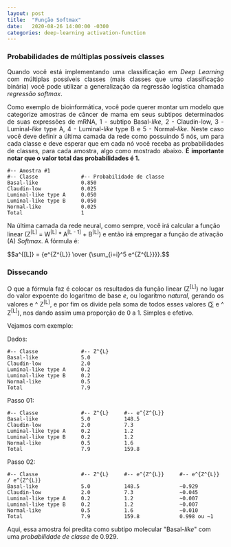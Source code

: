 ```yaml
---
layout: post
title:  "Função Softmax"
date:   2020-08-26 14:00:00 -0300
categories: deep-learning activation-function
---
```

### Probabilidades de múltiplas possíveis classes

<p style="text-align: justify;">
Quando você está implementando uma classificação em <i>Deep Learning</i> com múltiplas possíveis classes (mais classes que uma classificação binária) você pode utilizar a generalização da regressão logística chamada <i>regressão softmax</i>.
</p>

<p style="text-align: justify;">
Como exemplo de bioinformática, você pode querer montar um modelo que categorize amostras de câncer de mama em seus subtipos determinados de suas expressões de mRNA, 1 - subtipo Basal-<i>like</i>, 2 - Claudin-low, 3 - Luminal-<i>like</i> type A, 4 - Luminal-<i>like</i> type B e 5 - Normal-<i>like</i>. Neste caso você deve definir a última camada da rede como possuindo 5 nós, um para cada classe e deve esperar que em cada nó você receba as probabilidades de classes, para cada amostra, algo como mostrado abaixo. <b>É importante notar que o valor total das probabilidades é 1.</b> 
</p>

```
#-- Amostra #1
#-- Classe              #-- Probabilidade de classe
Basal-like              0.850
Claudin-low             0.025
Luminal-like type A     0.050
Luminal-like type B     0.050
Normal-like             0.025
Total                   1
```

Na última camada da rede neural, como sempre, você irá calcular a função linear (Z<sup>[L]</sup> = W<sup>[L]</sup> * A<sup>[L - 1]</sup> + B<sup>[L]</sup>) e então irá empregar a função de ativação (A) <i>Softmax</i>. A fórmula é:

<script src="https://polyfill.io/v3/polyfill.min.js?features=es6"></script>
<script id="MathJax-script" async src="https://cdn.jsdelivr.net/npm/mathjax@3/es5/tex-mml-chtml.js"></script>

<p>
  $$a^{[L]} = {e^{Z^{L}} \over {\sum_{i=i}^5 e^{Z^{L}}}}.$$
</p>

### Dissecando 

<p style="text-align: justify;">
O que a fórmula faz é colocar os resultados da função linear (Z<sup>[L]</sup>) no lugar do valor expoente do logaritmo de base <i>e</i>, ou logaritmo <i>natural</i>, gerando os valores e ^ Z<sup>[L]</sup>, e por fim os divide pela soma de todos esses valores (&sum; e ^ Z<sup>[L]</sup>), nos dando assim uma proporção de 0 a 1. Simples e efetivo. 
</p>

Vejamos com exemplo:

Dados:
```
#-- Classe              #-- Z^{L}  
Basal-like              5.0
Claudin-low             2.0
Luminal-like type A     0.2
Luminal-like type B     0.2 
Normal-like             0.5
Total                   7.9
```

Passo 01:
```
#-- Classe              #-- Z^{L}     #-- e^{Z^{L}}
Basal-like              5.0           148.5
Claudin-low             2.0           7.3
Luminal-like type A     0.2           1.2
Luminal-like type B     0.2           1.2
Normal-like             0.5           1.6
Total                   7.9           159.8
```

Passo 02:
```
#-- Classe              #-- Z^{L}     #-- e^{Z^{L}}     #-- e^{Z^{L}} / e^{Z^{L}}
Basal-like              5.0           148.5             ~0.929
Claudin-low             2.0           7.3               ~0.045
Luminal-like type A     0.2           1.2               ~0.007
Luminal-like type B     0.2           1.2               ~0.007
Normal-like             0.5           1.6               ~0.010
Total                   7.9           159.8             0.998 ou ~1
```

Aqui, essa amostra foi predita como subtipo molecular "Basal-<i>like</i>" com uma <i>probabilidade de classe</i> de 0.929. 
